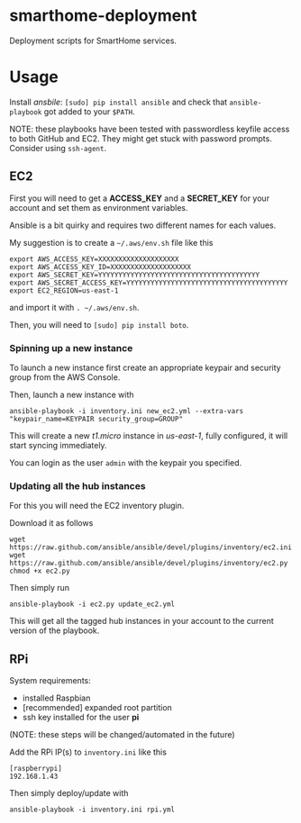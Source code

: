 smarthome-deployment
====================

Deployment scripts for SmartHome services.

# Usage

Install *ansbile*: `[sudo] pip install ansible` and check that `ansible-playbook` got added to your `$PATH`.

NOTE: these playbooks have been tested with passwordless keyfile access to both GitHub and EC2. They might get stuck with password prompts. Consider using `ssh-agent`.

## EC2

First you will need to get a **ACCESS_KEY** and a **SECRET_KEY** for your account and set them as environment variables.

Ansible is a bit quirky and requires two different names for each values.

My suggestion is to create a `~/.aws/env.sh` file like this

```
export AWS_ACCESS_KEY=XXXXXXXXXXXXXXXXXXXX
export AWS_ACCESS_KEY_ID=XXXXXXXXXXXXXXXXXXXX
export AWS_SECRET_KEY=YYYYYYYYYYYYYYYYYYYYYYYYYYYYYYYYYYYYYYYY
export AWS_SECRET_ACCESS_KEY=YYYYYYYYYYYYYYYYYYYYYYYYYYYYYYYYYYYYYYYY
export EC2_REGION=us-east-1
```

and import it with `. ~/.aws/env.sh`.

Then, you will need to `[sudo] pip install boto`.

### Spinning up a new instance

To launch a new instance first create an appropriate keypair and security group from the AWS Console.

Then, launch a new instance with

```
ansible-playbook -i inventory.ini new_ec2.yml --extra-vars "keypair_name=KEYPAIR security_group=GROUP"
```

This will create a new *t1.micro* instance in *us-east-1*, fully configured, it will start syncing immediately.

You can login as the user `admin` with the keypair you specified.

### Updating all the hub instances

For this you will need the EC2 inventory plugin.

Download it as follows

```
wget https://raw.github.com/ansible/ansible/devel/plugins/inventory/ec2.ini
wget https://raw.github.com/ansible/ansible/devel/plugins/inventory/ec2.py
chmod +x ec2.py
```

Then simply run

```
ansible-playbook -i ec2.py update_ec2.yml
```

This will get all the tagged hub instances in your account to the current version of the playbook.

## RPi

System requirements:

* installed Raspbian
* [recommended] expanded root partition
* ssh key installed for the user **pi**

(NOTE: these steps will be changed/automated in the future)

Add the RPi IP(s) to `inventory.ini` like this

```
[raspberrypi]
192.168.1.43
```

Then simply deploy/update with

```
ansible-playbook -i inventory.ini rpi.yml
```